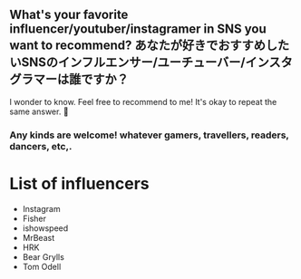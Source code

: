 ## What's your favorite influencer/youtuber/instagramer in SNS you want to recommend? あなたが好きでおすすめしたいSNSのインフルエンサー/ユーチューバー/インスタグラマーは誰ですか？

I wonder to know. Feel free to recommend to me! It's okay to repeat the same answer.  :hugs:	

### Any kinds are welcome! whatever gamers, travellers, readers, dancers, etc,.

# List of influencers
- Instagram
- Fisher
- ishowspeed
- MrBeast
- HRK
- Bear Grylls
- Tom Odell
